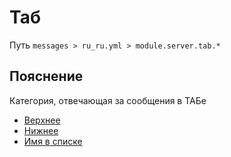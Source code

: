 # Таб
Путь `messages > ru_ru.yml > module.server.tab.*`

## Пояснение
Категория, отвечающая за сообщения в ТАБе
- [Верхнее](/ru/messages/ru_ru/module/server/tab/header/)
- [Нижнее](/ru/messages/ru_ru/module/server/tab/footer/)
- [Имя в списке](/ru/messages/ru_ru/module/server/tab/playerlistname/)